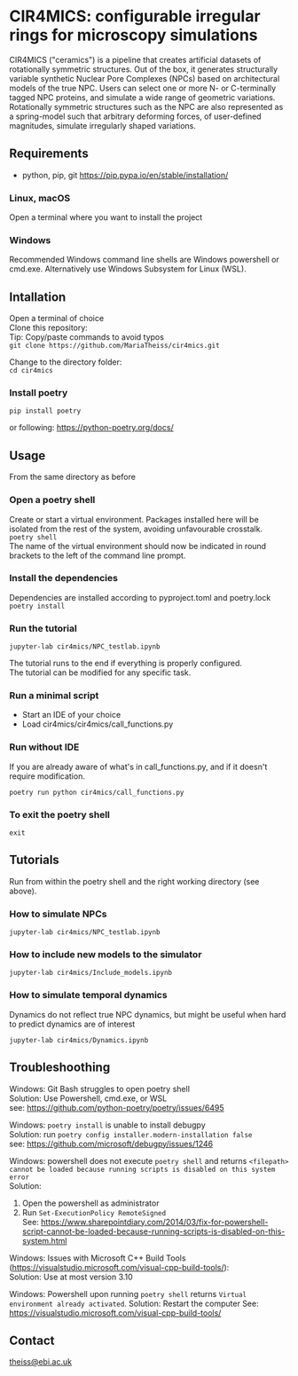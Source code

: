 # CIR4MICS: **c**onfigurable **i**rregular **r**ings **for** **mic**roscopy **s**imulations 
CIR4MICS ("ceramics") is a pipeline that creates artificial datasets of rotationally symmetric structures. 
Out of the box, it generates structurally variable synthetic Nuclear Pore Complexes (NPCs) based on architectural models of the true NPC. 
Users can select one or more N- or C-terminally tagged NPC proteins, and simulate a wide range of geometric variations. 
Rotationally symmetric structures such as the NPC are also represented as a spring-model such that arbitrary deforming forces, 
of user-defined magnitudes, simulate irregularly shaped variations. 

## Requirements    
- python, pip, git
https://pip.pypa.io/en/stable/installation/ 

### Linux, macOS
Open a terminal where you want to install the project  

### Windows 
Recommended Windows command line shells are Windows powershell or cmd.exe. 
Alternatively use Windows Subsystem for Linux (WSL). 


## Intallation 
Open a terminal of choice  
Clone this repository:  
Tip: Copy/paste commands to avoid typos  
`git clone https://github.com/MariaTheiss/cir4mics.git`  

Change to the directory folder:  
`cd cir4mics`  

### Install poetry 
`pip install poetry`

or following: 
https://python-poetry.org/docs/ 

## Usage
From the same directory as before 

### Open a poetry shell
Create or start a virtual environment. Packages installed here will be isolated from the rest of the system, avoiding unfavourable crosstalk.  
`poetry shell`  
The name of the virtual environment should now be indicated in round brackets to the left of the command line prompt. 

### Install the dependencies 
Dependencies are installed according to pyproject.toml and poetry.lock  
`poetry install`  

### Run the tutorial 
`jupyter-lab cir4mics/NPC_testlab.ipynb`

The tutorial runs to the end if everything is properly configured.  
The tutorial can be modified for any specific task.  

### Run a minimal script 

- Start an IDE of your choice 
- Load cir4mics/cir4mics/call_functions.py

### Run without IDE 
If you are already aware of what's in call_functions.py, and if it doesn't require modification.  

`poetry run python cir4mics/call_functions.py`  


### To exit the poetry shell 
`exit` 


## Tutorials 
Run from within the poetry shell and the right working directory (see above).  
### How to simulate NPCs 
`jupyter-lab cir4mics/NPC_testlab.ipynb`

### How to include new models to the simulator 
`jupyter-lab cir4mics/Include_models.ipynb`

### How to simulate temporal dynamics 
Dynamics do not reflect true NPC dynamics, but might be useful when hard to predict dynamics are of interest 

`jupyter-lab cir4mics/Dynamics.ipynb` 


## Troubleshoothing 

Windows: Git Bash struggles to open poetry shell  
Solution: Use Powershell, cmd.exe, or WSL  
see: https://github.com/python-poetry/poetry/issues/6495  

Windows: `poetry install` is unable to install debugpy  
Solution: run `poetry config installer.modern-installation false`  
see: https://github.com/microsoft/debugpy/issues/1246  

Windows: powershell does not execute `poetry shell` and returns 
`<filepath> cannot be loaded because running scripts is disabled on this system error`  
Solution:  
1. Open the powershell as administrator  
2. Run `Set-ExecutionPolicy RemoteSigned`  
See: https://www.sharepointdiary.com/2014/03/fix-for-powershell-script-cannot-be-loaded-because-running-scripts-is-disabled-on-this-system.html  

Windows: Issues with Microsoft C++ Build Tools (https://visualstudio.microsoft.com/visual-cpp-build-tools/):  
Solution: Use at most version 3.10  

Windows: Powershell upon running `poetry shell` returns `Virtual environment already activated`. 
Solution: Restart the computer 
See: https://visualstudio.microsoft.com/visual-cpp-build-tools/ 


## Contact 
theiss@ebi.ac.uk 
